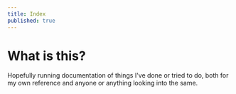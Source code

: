 ```yaml
---
title: Index
published: true
---
```


# What is this?
Hopefully running documentation of things I've done or tried to do, both for
my own reference and anyone or anything looking into the same.
